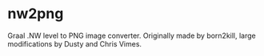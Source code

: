 nw2png
======

Graal .NW level to PNG image converter. Originally made by born2kill, large modifications by Dusty and Chris Vimes.
